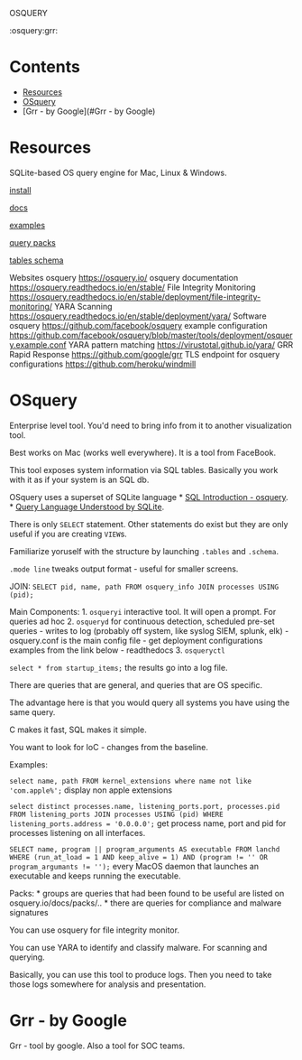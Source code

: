 OSQUERY

:osquery:grr:

# Contents

- [Resources](#Resources)
- [OSquery](#OSquery)
- [Grr - by Google](#Grr - by Google)

# Resources

SQLite-based OS query engine for Mac, Linux & Windows.

[install](https://osquery.io/downloads/official/4.5.1)

[docs](https://osquery.readthedocs.io/en/stable/)

[examples](https://github.com/osquery/osquery)

[query packs](https://github.com/osquery/osquery/tree/master/packs)

[tables schema](https://osquery.io/schema/4.5.1/)

Websites
osquery
https://osquery.io/
osquery documentation
https://osquery.readthedocs.io/en/stable/
File Integrity Monitoring
https://osquery.readthedocs.io/en/stable/deployment/file-integrity-monitoring/
YARA Scanning
https://osquery.readthedocs.io/en/stable/deployment/yara/
Software
osquery
https://github.com/facebook/osquery
example configuration
https://github.com/facebook/osquery/blob/master/tools/deployment/osquery.example.conf
YARA pattern matching
https://virustotal.github.io/yara/
GRR Rapid Response
https://github.com/google/grr
TLS endpoint for osquery configurations
https://github.com/heroku/windmill

# OSquery


Enterprise level tool. You'd need to bring info from it to another visualization tool.

Best works on Mac (works well everywhere). It is a tool from FaceBook.

This tool exposes system information via SQL tables. Basically you work with it as if your system is an SQL db.

OSquery uses a superset of SQLite language
    * [SQL Introduction - osquery](https://osquery.readthedocs.io/en/stable/introduction/sql/).
    * [Query Language Understood by SQLite](https://www.sqlite.org/lang.html).

There is only `SELECT` statement. Other statements do exist but they are only useful if you are creating `VIEW`s.

Familiarize yoruself with the structure by launching `.tables` and `.schema`.

`.mode line` tweaks output format - useful for smaller screens.

JOIN: `SELECT pid, name, path FROM osquery_info JOIN processes USING (pid);`

Main Components:
    1. `osqueryi` interactive tool. It will open a prompt. For queries ad hoc
    2. `osqueryd` for continuous detection, scheduled pre-set queries
        - writes to log (probably off system, like syslog SIEM, splunk, elk)
        - osquery.conf is the main config file
        - get deployment configurations examples from the link below - readthedocs
    3. `osqueryctl`

`select * from startup_items;` the results go into a log file.

There are queries that are general, and queries that are OS specific.

The advantage here is that you would query all systems you have using the same query.

C makes it fast, SQL makes it simple.

You want to look for IoC - changes from the baseline.

Examples:

`select name, path FROM kernel_extensions where name not like 'com.apple%';` display non apple extensions

`select distinct processes.name, listening_ports.port, processes.pid FROM listening_ports JOIN processes USING (pid) WHERE listening_ports.address = '0.0.0.0';` get process name, port and pid for processes listening on all interfaces.

`SELECT name, program || program_arguments AS executable FROM lanchd WHERE (run_at_load = 1 AND keep_alive = 1) AND (program != '' OR program_argumants != '');` every MacOS daemon that launches an executable and keeps running the executable.

Packs:
    * groups are queries that had been found to be useful are listed on osquery.io/docs/packs/..
    * there are queries for compliance and malware signatures

You can use osquery for file integrity monitor.

You can use YARA to identify and classify malware. For scanning and querying.

Basically, you can use this tool to produce logs. Then you need to take those logs somewhere for analysis and presentation.

# Grr - by Google

Grr - tool by google. Also a tool for SOC teams.
